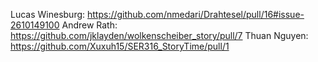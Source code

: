 Lucas Winesburg: https://github.com/nmedari/Drahtesel/pull/16#issue-2610149100
Andrew Rath: https://github.com/jklayden/wolkenscheiber_story/pull/7
Thuan Nguyen: https://github.com/Xuxuh15/SER316_StoryTime/pull/1
